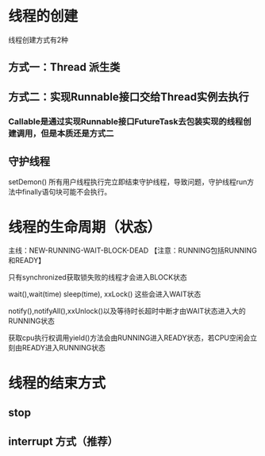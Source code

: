 # 线程的创建
线程创建方式有2种

## 方式一：Thread 派生类

## 方式二：实现Runnable接口交给Thread实例去执行

### Callable是通过实现Runnable接口FutureTask去包装实现的线程创建调用，但是本质还是方式二

## 守护线程
setDemon()  所有用户线程执行完立即结束守护线程，导致问题，守护线程run方法中finally语句块可能不会执行。

# 线程的生命周期（状态）

主线：NEW-RUNNING-WAIT-BLOCK-DEAD 【注意：RUNNING包括RUNNING和READY】

只有synchronized获取锁失败的线程才会进入BLOCK状态

wait(),wait(time)  sleep(time), xxLock() 这些会进入WAIT状态

notify(),notifyAll(),xxUnlock()以及等待时长超时中断才由WAIT状态进入大的RUNNING状态

获取cpu执行权调用yield()方法会由RUNNING进入READY状态，若CPU空闲会立刻由READY进入RUNNING状态

# 线程的结束方式

## stop

## interrupt 方式（推荐）

